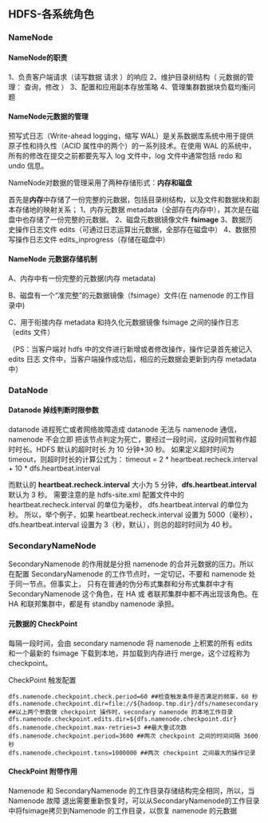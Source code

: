 ## HDFS-各系统角色

### NameNode

#### NameNode的职责

1、负责客户端请求（读写数据  请求 ）的响应 
2、维护目录树结构（ 元数据的管理： 查询，修改 ）
3、配置和应用副本存放策略
4、管理集群数据块负载均衡问题

#### NameNode元数据的管理

预写式日志（Write-ahead logging，缩写 WAL）是关系数据库系统中用于提供原子性和持久性（ACID 属性中的两个）的一系列技术。在使用 WAL 的系统中，所有的修改在提交之前都要先写入 log 文件中，log 文件中通常包括 redo 和 undo 信息。

NameNode对数据的管理采用了两种存储形式：**内存和磁盘**

首先是**内存**中存储了一份完整的元数据，包括目录树结构，以及文件和数据块和副本存储地的映射关系；
1、内存元数据 metadata（全部存在内存中），其次是在磁盘中也存储了一份完整的元数据。
2、磁盘元数据镜像文件 **fsimage**
3、数据历史操作日志文件 edits（可通过日志运算出元数据，全部存在磁盘中）
4、数据预写操作日志文件 edits_inprogress（存储在磁盘中）

#### NameNode 元数据存储机制

A、内存中有一份完整的元数据(内存 metadata)

B、磁盘有一个“准完整”的元数据镜像（fsimage）文件(在 namenode 的工作目录中)

C、用于衔接内存 metadata 和持久化元数据镜像 fsimage 之间的操作日志（edits 文件）

（PS：当客户端对 hdfs 中的文件进行新增或者修改操作，操作记录首先被记入 edits 日志 文件中，当客户端操作成功后，相应的元数据会更新到内存 metadata 中）

### DataNode

#### Datanode 掉线判断时限参数

datanode 进程死亡或者网络故障造成 datanode 无法与 namenode 通信，namenode 不会立即 把该节点判定为死亡，要经过一段时间，这段时间暂称作超时时长。HDFS 默认的超时时长 为 10 分钟+30 秒。
如果定义超时时间为 timeout，则超时时长的计算公式为： 
timeout = 2 * heartbeat.recheck.interval + 10 * dfs.heartbeat.interval

而默认的 **heartbeat.recheck.interval** 大小为 5 分钟，**dfs.heartbeat.interval** 默认为 3 秒。 需要注意的是 hdfs-site.xml 配置文件中的 heartbeat.recheck.interval 的单位为毫秒， dfs.heartbeat.interval 的单位为秒。 所以，举个例子，如果 heartbeat.recheck.interval 设置为 5000（毫秒），dfs.heartbeat.interval 设置为 3（秒，默认），则总的超时时间为 40 秒。

### SecondaryNameNode

SecondaryNamenode 的作用就是分担 namenode 的合并元数据的压力。所以在配置 SecondaryNamenode 的工作节点时，一定切记，不要和 namenode 处于同一节点。但事实上， 只有在普通的伪分布式集群和分布式集群中才有SecondaryNamenode 这个角色，在 HA 或 者联邦集群中都不再出现该角色。在 HA 和联邦集群中，都是有 standby namenode 承担。

#### 元数据的 CheckPoint

每隔一段时间，会由 secondary namenode 将 namenode 上积累的所有 edits 和一个最新的 fsimage 下载到本地，并加载到内存进行 merge，这个过程称为 checkpoint。

CheckPoint 触发配置

```shell
dfs.namenode.checkpoint.check.period=60 ##检查触发条件是否满足的频率，60 秒
dfs.namenode.checkpoint.dir=file://${hadoop.tmp.dir}/dfs/namesecondary
##以上两个参数做 checkpoint 操作时，secondary namenode 的本地工作目录
dfs.namenode.checkpoint.edits.dir=${dfs.namenode.checkpoint.dir}
dfs.namenode.checkpoint.max-retries=3 ##最大重试次数
dfs.namenode.checkpoint.period=3600 ##两次 checkpoint 之间的时间间隔 3600 秒
dfs.namenode.checkpoint.txns=1000000 ##两次 checkpoint 之间最大的操作记录
```

#### CheckPoint 附带作用

Namenode 和 SecondaryNamenode 的工作目录存储结构完全相同，所以，当 Namenode 故障 退出需要重新恢复时，可以从SecondaryNamenode的工作目录中将fsimage拷贝到Namenode 的工作目录，以恢复 namenode 的元数据


















